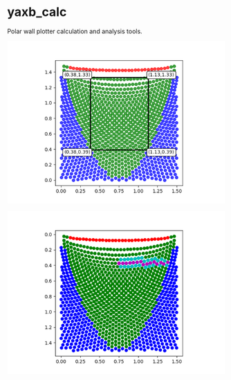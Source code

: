 # yaxb_calc
Polar wall plotter calculation and analysis tools.

![Alt text](images/yaxb_simulate.png?raw=true "yaxb_simulate")

![Alt text](images/yaxb_movement.png?raw=true "yaxb_movement")